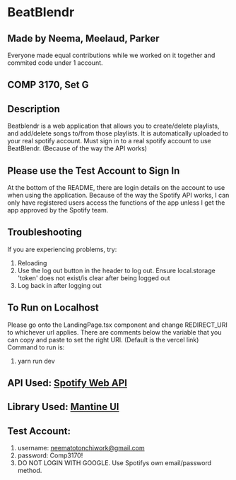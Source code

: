 # BeatBlendr

## Made by Neema, Meelaud, Parker
Everyone made equal contributions while we worked on it together and commited code under 1 account.

## COMP 3170, Set G

## Description
Beatblendr is a web application that allows you to create/delete playlists, and add/delete songs to/from those playlists. It is automatically uploaded to your real spotify account.
Must sign in to a real spotify account to use BeatBlendr. (Because of the way the API works)

## Please use the Test Account to Sign In
At the bottom of the README, there are login details on the account to use when using the application.
Because of the way the Spotify API works, I can only have registered users access the functions of the app unless I get the app approved by the Spotify team.

## Troubleshooting
If you are experiencing problems, try:
1. Reloading
2. Use the log out button in the header to log out. Ensure local.storage 'token' does not exist/is clear after being logged out
3. Log back in after logging out

## To Run on Localhost
Please go onto the LandingPage.tsx component and change REDIRECT_URI to whichever url applies. There are comments below the variable that you can copy and paste to set the right URI. (Default is the vercel link)
Command to run is:
1. yarn run dev

## API Used: [Spotify Web API](https://developer.spotify.com/documentation/web-api)

## Library Used: [Mantine UI](https://mantine.dev) 

## Test Account:
1. username: neematotonchiwork@gmail.com
2. password: Comp3170!
3. DO NOT LOGIN WITH GOOGLE. Use Spotifys own email/password method.